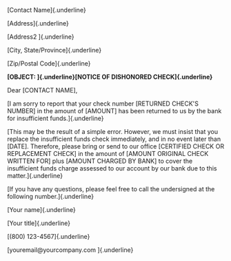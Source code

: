 [Contact Name]{.underline}

[Address]{.underline}

[Address2 ]{.underline}

[City, State/Province]{.underline}

[Zip/Postal Code]{.underline}

**[OBJECT: ]{.underline}[NOTICE OF DISHONORED CHECK]{.underline}**

Dear \[CONTACT NAME\],

[I am sorry to report that your check number \[RETURNED CHECK'S NUMBER\]
in the amount of \[AMOUNT\] has been returned to us by the bank for
insufficient funds.]{.underline}

[This may be the result of a simple error. However, we must insist that
you replace the insufficient funds check immediately, and in no event
later than \[DATE\]. Therefore, please bring or send to our office
\[CERTIFIED CHECK OR REPLACEMENT CHECK\] in the amount of \[AMOUNT
ORIGINAL CHECK WRITTEN FOR\] plus \[AMOUNT CHARGED BY BANK\] to cover
the insufficient funds charge assessed to our account by our bank due to
this matter.]{.underline}

[If you have any questions, please feel free to call the undersigned at
the following number.]{.underline}

[Your name]{.underline}

[Your title]{.underline}

[(800) 123-4567]{.underline}

[youremail\@yourcompany.com ]{.underline}
